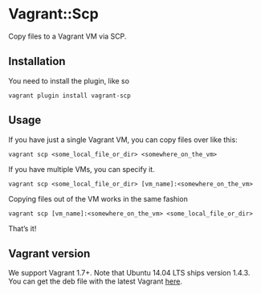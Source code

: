 # Vagrant::Scp

Copy files to a Vagrant VM via SCP.

## Installation

You need to install the plugin, like so

    vagrant plugin install vagrant-scp

## Usage

If you have just a single Vagrant VM, you can copy files over like this:

    vagrant scp <some_local_file_or_dir> <somewhere_on_the_vm>

If you have multiple VMs, you can specify it.

    vagrant scp <some_local_file_or_dir> [vm_name]:<somewhere_on_the_vm>

Copying files out of the VM works in the same fashion

    vagrant scp [vm_name]:<somewhere_on_the_vm> <some_local_file_or_dir>

That’s it!

## Vagrant version
We support Vagrant 1.7+. Note that Ubuntu 14.04 LTS ships version 1.4.3. You can get the deb file with the latest Vagrant [here](https://www.vagrantup.com/downloads.html).

